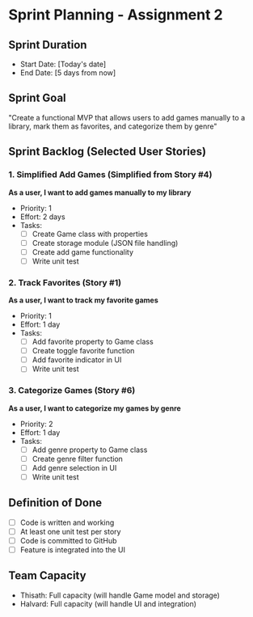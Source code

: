 # Sprint Planning - Assignment 2

## Sprint Duration
- Start Date: [Today's date]
- End Date: [5 days from now]

## Sprint Goal
"Create a functional MVP that allows users to add games manually to a library, mark them as favorites, and categorize them by genre"

## Sprint Backlog (Selected User Stories)

### 1. Simplified Add Games (Simplified from Story #4)
**As a user, I want to add games manually to my library**
- Priority: 1
- Effort: 2 days
- Tasks:
  - [ ] Create Game class with properties
  - [ ] Create storage module (JSON file handling)
  - [ ] Create add game functionality
  - [ ] Write unit test

### 2. Track Favorites (Story #1)
**As a user, I want to track my favorite games**
- Priority: 1  
- Effort: 1 day
- Tasks:
  - [ ] Add favorite property to Game class
  - [ ] Create toggle favorite function
  - [ ] Add favorite indicator in UI
  - [ ] Write unit test

### 3. Categorize Games (Story #6)
**As a user, I want to categorize my games by genre**
- Priority: 2
- Effort: 1 day
- Tasks:
  - [ ] Add genre property to Game class
  - [ ] Create genre filter function
  - [ ] Add genre selection in UI
  - [ ] Write unit test

## Definition of Done
- [ ] Code is written and working
- [ ] At least one unit test per story
- [ ] Code is committed to GitHub
- [ ] Feature is integrated into the UI

## Team Capacity
- Thisath: Full capacity (will handle Game model and storage)
- Halvard: Full capacity (will handle UI and integration)